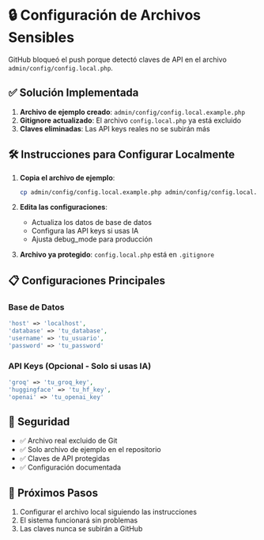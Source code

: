 # 🔒 Configuración de Archivos Sensibles

GitHub bloqueó el push porque detectó claves de API en el archivo `admin/config/config.local.php`.

## ✅ Solución Implementada

1. **Archivo de ejemplo creado**: `admin/config/config.local.example.php`
2. **Gitignore actualizado**: El archivo `config.local.php` ya está excluido
3. **Claves eliminadas**: Las API keys reales no se subirán más

## 🛠️ Instrucciones para Configurar Localmente

1. **Copia el archivo de ejemplo**:
   ```bash
   cp admin/config/config.local.example.php admin/config/config.local.php
   ```

2. **Edita las configuraciones**:
   - Actualiza los datos de base de datos
   - Configura las API keys si usas IA
   - Ajusta debug_mode para producción

3. **Archivo ya protegido**: `config.local.php` está en `.gitignore`

## 📋 Configuraciones Principales

### Base de Datos
```php
'host' => 'localhost',
'database' => 'tu_database',
'username' => 'tu_usuario',
'password' => 'tu_password'
```

### API Keys (Opcional - Solo si usas IA)
```php
'groq' => 'tu_groq_key',
'huggingface' => 'tu_hf_key',
'openai' => 'tu_openai_key'
```

## 🔐 Seguridad

- ✅ Archivo real excluido de Git
- ✅ Solo archivo de ejemplo en el repositorio
- ✅ Claves de API protegidas
- ✅ Configuración documentada

## 🚀 Próximos Pasos

1. Configurar el archivo local siguiendo las instrucciones
2. El sistema funcionará sin problemas
3. Las claves nunca se subirán a GitHub